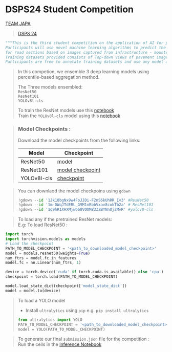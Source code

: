 # DSPS24 Student Competition

[TEAM JAPA](https://dsps-1e998.web.app/leaderboard)
> [DSPS 24](https://dsps-1e998.web.app/)
```python
"""This is the third student competition on the application of AI for pavement condition monitoring.
Participants will use novel machine learning algorithms to predict the pavement condition index (PCI)
for road sections based on images captured from infrastructure - mounted sensors. 
Training datasets provided consists of Top-down views of pavement image data and corresponding pavement condition indices. 
Participants are free to annotate training datasets and use any model architecture to predict the PCI of the road section."""
```

> In this competion, we ensemble 3 deep learning models using percentile-based aggregation method.
> 
> The Three models ensembled: <br>
> ```ResNet50``` <br>
> ```ResNet101``` <br>
> `YOLOv8l-cls` <br>
>
>To train the ResNet models use this [notebook](https://github.com/Blessing988/DSPS24/blob/main/Train-ResNet-Model-DSPS24.ipynb) <br>
> Train the ```YOLOv8l-cls``` model using this [notebook](https://github.com/Blessing988/DSPS24/blob/main/Train-YOLOv8-cls-model-DSPS24.ipynb)


> ### Model Checkpoints :
> Download the model checkpoints from the following links: <br>
>
>|Model|Checkpoint|
>|------|----------|
>|ResNet50|[model](https://drive.google.com/file/d/1Jk10bgNx9w4FoJJDi-F2nS6kUhRR_Iv3/view?usp=drive_link)|
> |ResNet101|[model checkpoint](https://drive.google.com/file/d/1oP1R2Cm2HhPaMae-LuyoWyfIvMGoG6oW/view?usp=sharing)|
> |YOLOv8l-cls|[checkpoint](https://drive.google.com/file/d/1q9hR1XHXMjwb68VOOM83ZZBYNnOj2MvR/view?usp=drive_link)|

> You can downlaod the model checkpoins using ```gdown```
> 
>```python
>!gdown --id '1Jk10bgNx9w4FoJJDi-F2nS6kUhRR_Iv3' #ResNet50
>!gdown --id '1m-DWqJTdERL_G9M1nRbbVxav8cokTb2a' # ResNet101
>!gdown --id '1q9hR1XHXMjwb68VOOM83ZZBYNnOj2MvR' #yolov8-cls

> To load any if the pretrained ResNet models: <br>
>E.g: To load ResNet50 : <br>

```python
import torch
import torchvision.models as models
# Load the checkpoint
PATH_TO_MODEL_CHECKPOINT = '<path_to_downloaded_model_checkpoint>'
model = models.resnet50(weights=True)
num_ftrs = model.fc.in_features
model.fc = nn.Linear(num_ftrs, 1)

device = torch.device('cuda' if torch.cuda.is_available() else 'cpu')
checkpoint = torch.load(PATH_TO_MODEL_CHECKPOINT)

model.load_state_dict(checkpoint['model_state_dict'])
model = model.to(device)
```
>
> To load a YOLO model
>- Install ```ultralytics``` using `pip` e.g. ```pip install ultralytics```
>```python
>from ultralytics import YOLO
>PATH_TO_MODEL_CHECKPOINT = '<path_to_downloaded_model_checkpoint>'
>model = YOLO(PATH_TO_MODEL_CHECKPOINT)
  
> To generate our final `submission.json` file for the competition : <br>
> Run the cells in the [Inference Notebook](https://github.com/Blessing988/DSPS24/blob/main/Inference_Notebook.ipynb)

